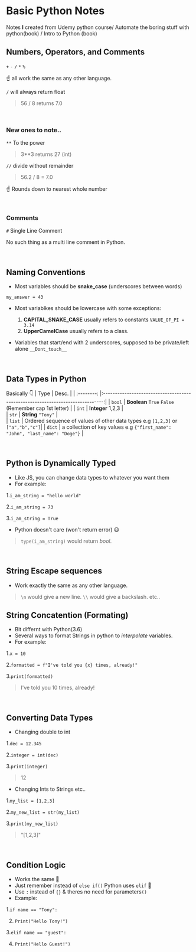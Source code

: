 # Basic Python Notes

Notes **I** created from Udemy python course/ Automate the boring stuff with python(book) / Intro to Python (book)

## Numbers, Operators, and Comments
`+` `-` `/` `*` `%`

☝ all work the same as any other language.

`/` will always return float

> 56 / 8 returns 7.0

<br>

### New ones to note..
`**` To the power

> 3**3 returns 27 (int)

`//` divide without remainder

> 56.2 / 8 = 7.0

☝ Rounds down to nearest whole number

<br>

### Comments
`#` Single Line Comment

No such thing as a multi line comment in Python.

<br>

## Naming Conventions
- Most variables should be **snake_case** (underscores between words)

`my_answer = 43`

- Most variablkes should be lowercase with some exceptions:
  1. **CAPITAL_SNAKE_CASE** usually refers to constants `VALUE_OF_PI = 3.14`
  2. **UpperCamelCase** usually refers to a class.

- Variables that start/end with 2 underscores, supposed to be private/left alone
`__Dont_touch__`


<br>


## Data Types in Python
Basically 👇
| Type       | Desc.                                                                          | 
| :--------: |:------------------------------------------------------------------------------:| 
| `bool`     | **Boolean** `True` `False` (Remember cap 1st letter)                           | 
| `int`      | **Integer**  1,2,3                                                             |  
| `str`      | **String** `"Tony"`                                                            |  
| `list`     | Ordered sequence of values of other data types e.g `[1,2,3]` or `["a","b","c"]`| 
| `dict`     | a collection of key values e.g `{"first_name": "John", "last_name": "Doge"}`   | 

<br>

## Python is Dynamically Typed

- Like JS, you can change data types to whatever you want them
- For example:

 1.`i_am_string = "hello world"`


 2.`i_am_string = 73 ` 


 3.`i_am_string = True`
- Python doesn't care (won't return error) 😃

> `type(i_am_string)` would return *bool*.

<br>

## String Escape sequences 
- Work exactly the same as any other language.
> `\n` would give a new line.
> `\\` would give a backslash.
etc..

## String Concatention (Formating)
- Bit differnt with Python(3.6)
- Several ways to format Strings in python to *interpolate* variables.
- For example:

1.`x = 10`


2.`formatted = f"I've told you {x} times, already!"`


3.`print(formatted)`


> I've told you 10 times, already!

<br>

## Converting Data Types
- Changing double to int


1.`dec = 12.345`


2.`integer = int(dec)`


3.`print(integer)`


> 12

- Changing Ints to Strings etc..


1.`my_list = [1,2,3]`


2.`my_new_list = str(my_list)`


3.`print(my_new_list)`


> "[1,2,3]"

<br>

## Condition Logic

- Works the same 🙌
- Just remember instead of `else if()` Python uses `elif` 🤦
- Use `:` instead of `{}` & theres no need for parameters`()` 
- Example:


1.`if name == "Tony":`


2.    `Print("Hello Tony!")`


3.`elif name == "guest":`

4.    `Print("Hello Guest!")`


